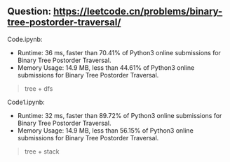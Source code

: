 ## Question: https://leetcode.cn/problems/binary-tree-postorder-traversal/

Code.ipynb:
* Runtime: 36 ms, faster than 70.41% of Python3 online submissions for Binary Tree Postorder Traversal.
* Memory Usage: 14.9 MB, less than 44.61% of Python3 online submissions for Binary Tree Postorder Traversal.
> tree + dfs

Code1.ipynb:
* Runtime: 32 ms, faster than 89.72% of Python3 online submissions for Binary Tree Postorder Traversal.
* Memory Usage: 14.9 MB, less than 56.15% of Python3 online submissions for Binary Tree Postorder Traversal.
> tree + stack
